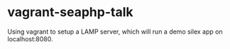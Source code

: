vagrant-seaphp-talk
===================

Using vagrant to setup a LAMP server, which will run a demo silex app on localhost:8080.
